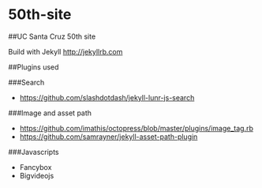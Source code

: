 50th-site
=========

##UC Santa Cruz 50th site

Build with Jekyll
http://jekyllrb.com

##Plugins used

###Search
  * https://github.com/slashdotdash/jekyll-lunr-js-search

###Image and asset path
  * https://github.com/imathis/octopress/blob/master/plugins/image_tag.rb
  * https://github.com/samrayner/jekyll-asset-path-plugin

###Javascripts
  * Fancybox
  * Bigvideojs
